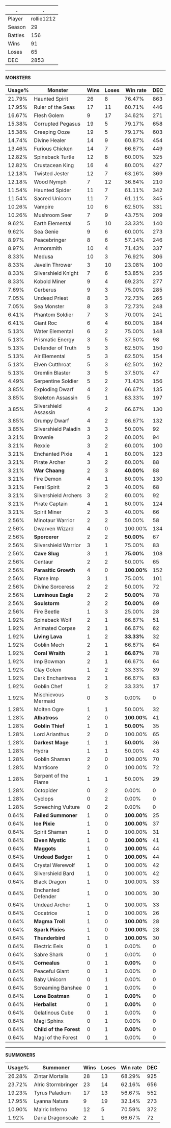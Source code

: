 .|.
|-|-
Player|rollie1212
Season|29
Battles|156
Wins|91
Loses|65
DEC|2853

---
**MONSTERS**

Usage%|Monster|Wins|Loses|Win rate|DEC|
-|-|-|-|-|-|
21.79%|Haunted Spirit|26|8|76.47%|863|
17.95%|Ruler of the Seas|17|11|60.71%|446|
16.67%|Flesh Golem|9|17|34.62%|271|
15.38%|Corrupted Pegasus|19|5|79.17%|658|
15.38%|Creeping Ooze|19|5|79.17%|603|
14.74%|Divine Healer|14|9|60.87%|454|
13.46%|Furious Chicken|14|7|66.67%|449|
12.82%|Spineback Turtle|12|8|60.00%|325|
12.82%|Crustacean King|16|4|80.00%|427|
12.18%|Twisted Jester|12|7|63.16%|369|
12.18%|Wood Nymph|7|12|36.84%|210|
11.54%|Haunted Spider|11|7|61.11%|342|
11.54%|Sacred Unicorn|11|7|61.11%|345|
10.26%|Vampire|10|6|62.50%|331|
10.26%|Mushroom Seer|7|9|43.75%|209|
9.62%|Earth Elemental|5|10|33.33%|140|
9.62%|Sea Genie|9|6|60.00%|273|
8.97%|Peacebringer|8|6|57.14%|246|
8.97%|Armorsmith|10|4|71.43%|337|
8.33%|Medusa|10|3|76.92%|306|
8.33%|Javelin Thrower|3|10|23.08%|100|
8.33%|Silvershield Knight|7|6|53.85%|235|
8.33%|Kobold Miner|9|4|69.23%|277|
7.69%|Cerberus|9|3|75.00%|285|
7.05%|Undead Priest|8|3|72.73%|265|
7.05%|Sea Monster|8|3|72.73%|248|
6.41%|Phantom Soldier|7|3|70.00%|241|
6.41%|Giant Roc|6|4|60.00%|184|
5.13%|Water Elemental|6|2|75.00%|148|
5.13%|Prismatic Energy|3|5|37.50%|98|
5.13%|Defender of Truth|5|3|62.50%|150|
5.13%|Air Elemental|5|3|62.50%|154|
5.13%|Elven Cutthroat|5|3|62.50%|162|
5.13%|Gremlin Blaster|3|5|37.50%|47|
4.49%|Serpentine Soldier|5|2|71.43%|156|
3.85%|Exploding Dwarf|4|2|66.67%|135|
3.85%|Skeleton Assassin|5|1|83.33%|197|
3.85%|Silvershield Assassin|4|2|66.67%|130|
3.85%|Grumpy Dwarf|4|2|66.67%|132|
3.85%|Silvershield Paladin|3|3|50.00%|92|
3.21%|Brownie|3|2|60.00%|94|
3.21%|Rexxie|3|2|60.00%|100|
3.21%|Enchanted Pixie|4|1|80.00%|123|
3.21%|Pirate Archer|3|2|60.00%|88|
3.21%|**War Chaang**|2|3|**40.00%**|88|
3.21%|Fire Demon|4|1|80.00%|130|
3.21%|Feral Spirit|2|3|40.00%|68|
3.21%|Silvershield Archers|3|2|60.00%|92|
3.21%|Pirate Captain|4|1|80.00%|124|
3.21%|Spirit Miner|2|3|40.00%|66|
2.56%|Minotaur Warrior|2|2|50.00%|58|
2.56%|Dwarven Wizard|4|0|100.00%|134|
2.56%|**Sporcerer**|2|2|**50.00%**|67|
2.56%|Silvershield Warrior|3|1|75.00%|83|
2.56%|**Cave Slug**|3|1|**75.00%**|108|
2.56%|Centaur|2|2|50.00%|65|
2.56%|**Parasitic Growth**|4|0|**100.00%**|152|
2.56%|Flame Imp|3|1|75.00%|101|
2.56%|Divine Sorceress|2|2|50.00%|72|
2.56%|**Luminous Eagle**|2|2|**50.00%**|78|
2.56%|**Soulstorm**|2|2|**50.00%**|69|
2.56%|Fire Beetle|1|3|25.00%|28|
1.92%|Spineback Wolf|2|1|66.67%|51|
1.92%|Animated Corpse|2|1|66.67%|62|
1.92%|**Living Lava**|1|2|**33.33%**|32|
1.92%|Goblin Mech|2|1|66.67%|64|
1.92%|**Coral Wraith**|2|1|**66.67%**|78|
1.92%|Imp Bowman|2|1|66.67%|64|
1.92%|Clay Golem|1|2|33.33%|39|
1.92%|Dark Enchantress|2|1|66.67%|63|
1.92%|Goblin Chef|1|2|33.33%|17|
1.92%|Mischievous Mermaid|0|3|0.00%|0|
1.28%|Molten Ogre|1|1|50.00%|32|
1.28%|**Albatross**|2|0|**100.00%**|41|
1.28%|**Goblin Thief**|1|1|**50.00%**|35|
1.28%|Lord Arianthus|2|0|100.00%|65|
1.28%|**Darkest Mage**|1|1|**50.00%**|36|
1.28%|Hydra|1|1|50.00%|43|
1.28%|Goblin Shaman|2|0|100.00%|70|
1.28%|Manticore|2|0|100.00%|72|
1.28%|Serpent of the Flame|1|1|50.00%|29|
1.28%|Octopider|0|2|0.00%|0|
1.28%|Cyclops|0|2|0.00%|0|
1.28%|Screeching Vulture|0|2|0.00%|0|
0.64%|**Failed Summoner**|1|0|**100.00%**|25|
0.64%|**Ice Pixie**|1|0|**100.00%**|37|
0.64%|Spirit Shaman|1|0|100.00%|31|
0.64%|**Elven Mystic**|1|0|**100.00%**|41|
0.64%|**Maggots**|1|0|**100.00%**|44|
0.64%|**Undead Badger**|1|0|**100.00%**|44|
0.64%|Crystal Werewolf|1|0|100.00%|42|
0.64%|Silvershield Bard|1|0|100.00%|42|
0.64%|Black Dragon|1|0|100.00%|33|
0.64%|Enchanted Defender|1|0|100.00%|30|
0.64%|Undead Archer|1|0|100.00%|33|
0.64%|Cocatrice|1|0|100.00%|26|
0.64%|**Magma Troll**|1|0|**100.00%**|28|
0.64%|**Spark Pixies**|1|0|**100.00%**|28|
0.64%|**Thunderbird**|1|0|**100.00%**|30|
0.64%|Electric Eels|0|1|0.00%|0|
0.64%|Sabre Shark|0|1|0.00%|0|
0.64%|**Cornealus**|0|1|**0.00%**|0|
0.64%|Peaceful Giant|0|1|0.00%|0|
0.64%|Baby Unicorn|0|1|0.00%|0|
0.64%|Screaming Banshee|0|1|0.00%|0|
0.64%|**Lone Boatman**|0|1|**0.00%**|0|
0.64%|**Herbalist**|0|1|**0.00%**|0|
0.64%|Gelatinous Cube|0|1|0.00%|0|
0.64%|Magi Sphinx|0|1|0.00%|0|
0.64%|**Child of the Forest**|0|1|**0.00%**|0|
0.64%|Magi of the Forest|0|1|0.00%|0|

---
**SUMMONERS**

Usage%|Summoner|Wins|Loses|Win rate|DEC|
-|-|-|-|-|-|
26.28%|Zintar Mortalis|28|13|68.29%|925|
23.72%|Alric Stormbringer|23|14|62.16%|656|
19.23%|Tyrus Paladium|17|13|56.67%|552|
17.95%|Lyanna Natura|9|19|32.14%|273|
10.90%|Malric Inferno|12|5|70.59%|372|
1.92%|Daria Dragonscale|2|1|66.67%|72|
